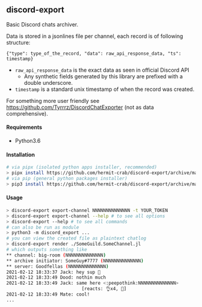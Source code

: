 ## discord-export

Basic Discord chats archiver.

Data is stored in a jsonlines file per channel, each record is of following structure:  
```
{"type": type_of_the_record, "data": raw_api_response_data, "ts": timestamp}
```  
- `raw_api_response_data` is the exact data as seen in official Discord API
    - Any synthetic fields generated by this library are prefixed with a double underscore.
- `timestamp` is a standard unix timestamp of when the record was created.

For something more user friendly see https://github.com/Tyrrrz/DiscordChatExporter (not as data comprehensive).

#### Requirements
* Python3.6

#### Installation
```bash
# via pipx (isolated python apps installer, recommended)
> pipx install https://github.com/hermit-crab/discord-export/archive/master.zip
# via pip (general python packages installer)
> pip3 install https://github.com/hermit-crab/discord-export/archive/master.zip --user
```

#### Usage
```bash
> discord-export export-channel NNNNNNNNNNNNNN -t YOUR_TOKEN
> discord-export export-channel --help # to see all options
> discord-export --help # to see all commands
# can also be run as module
> python3 -m discord_export ...
# you can view the created file as plaintext chatlog
> discord-export render ./SomeGuild.SomeChannel.jl
# which outputs something like
** channel: big-room (NNNNNNNNNNNNNN)
** archive initiator: SomeGuy#7777 (NNNNNNNNNNNNNN)
** server: Goodfellas (NNNNNNNNNNNNNN)
2021-02-12 18:33:37 Jack: hey sup 👋
2021-02-12 18:33:49 Dood: nothin much
2021-02-12 18:33:49 Jack: same here <:peepothink:NNNNNNNNNNNNNN>
                            [reacts: 👌x4, 🤷]
2021-02-12 18:33:49 Mate: cool!
...
```
